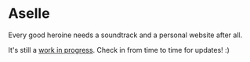 # Aselle

Every good heroine needs a soundtrack and a personal website after all.

It's still a [work in progress](https://trello.com/b/yFbZFW3E). Check in from time to time for updates! :)

